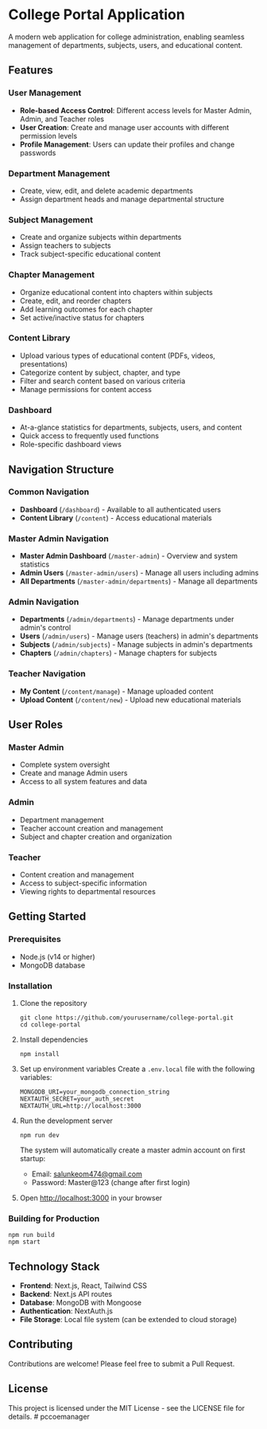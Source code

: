 # College Portal Application

A modern web application for college administration, enabling seamless management of departments, subjects, users, and educational content.

## Features

### User Management
- **Role-based Access Control**: Different access levels for Master Admin, Admin, and Teacher roles
- **User Creation**: Create and manage user accounts with different permission levels
- **Profile Management**: Users can update their profiles and change passwords

### Department Management
- Create, view, edit, and delete academic departments
- Assign department heads and manage departmental structure

### Subject Management
- Create and organize subjects within departments
- Assign teachers to subjects
- Track subject-specific educational content

### Chapter Management
- Organize educational content into chapters within subjects
- Create, edit, and reorder chapters
- Add learning outcomes for each chapter
- Set active/inactive status for chapters

### Content Library
- Upload various types of educational content (PDFs, videos, presentations)
- Categorize content by subject, chapter, and type
- Filter and search content based on various criteria
- Manage permissions for content access

### Dashboard
- At-a-glance statistics for departments, subjects, users, and content
- Quick access to frequently used functions
- Role-specific dashboard views

## Navigation Structure

### Common Navigation
- **Dashboard** (`/dashboard`) - Available to all authenticated users
- **Content Library** (`/content`) - Access educational materials

### Master Admin Navigation
- **Master Admin Dashboard** (`/master-admin`) - Overview and system statistics
- **Admin Users** (`/master-admin/users`) - Manage all users including admins
- **All Departments** (`/master-admin/departments`) - Manage all departments

### Admin Navigation
- **Departments** (`/admin/departments`) - Manage departments under admin's control
- **Users** (`/admin/users`) - Manage users (teachers) in admin's departments
- **Subjects** (`/admin/subjects`) - Manage subjects in admin's departments
- **Chapters** (`/admin/chapters`) - Manage chapters for subjects

### Teacher Navigation
- **My Content** (`/content/manage`) - Manage uploaded content
- **Upload Content** (`/content/new`) - Upload new educational materials

## User Roles

### Master Admin
- Complete system oversight
- Create and manage Admin users
- Access to all system features and data

### Admin
- Department management
- Teacher account creation and management
- Subject and chapter creation and organization

### Teacher
- Content creation and management
- Access to subject-specific information
- Viewing rights to departmental resources

## Getting Started

### Prerequisites
- Node.js (v14 or higher)
- MongoDB database

### Installation

1. Clone the repository
   ```
   git clone https://github.com/yourusername/college-portal.git
   cd college-portal
   ```

2. Install dependencies
   ```
   npm install
   ```

3. Set up environment variables
   Create a `.env.local` file with the following variables:
   ```
   MONGODB_URI=your_mongodb_connection_string
   NEXTAUTH_SECRET=your_auth_secret
   NEXTAUTH_URL=http://localhost:3000
   ```

4. Run the development server
   ```
   npm run dev
   ```
   The system will automatically create a master admin account on first startup:
   - Email: salunkeom474@gmail.com
   - Password: Master@123 (change after first login)

5. Open [http://localhost:3000](http://localhost:3000) in your browser

### Building for Production

```
npm run build
npm start
```

## Technology Stack

- **Frontend**: Next.js, React, Tailwind CSS
- **Backend**: Next.js API routes
- **Database**: MongoDB with Mongoose
- **Authentication**: NextAuth.js
- **File Storage**: Local file system (can be extended to cloud storage)

## Contributing

Contributions are welcome! Please feel free to submit a Pull Request.

## License

This project is licensed under the MIT License - see the LICENSE file for details.
#   p c c o e m a n a g e r  
 